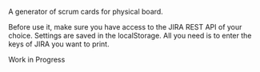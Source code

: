 A generator of scrum cards for physical board.

Before use it, make sure you have access to the JIRA REST API of your choice.
Settings are saved in the localStorage. All you need is to enter the keys of JIRA you want to print.

Work in Progress
